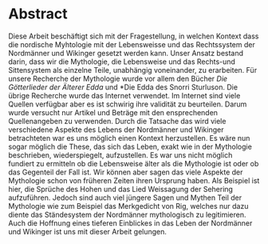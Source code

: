 # Abstract

Diese Arbeit beschäftigt sich mit der Fragestellung, in welchen Kontext dass die 
nordische Myhtologie mit der Lebensweisse und das Rechtssystem der Nordmänner und Wikinger gesetzt werden kann.
Unser Ansatz bestand darin, dass wir die Mythologie, die Lebensweise und das Rechts-und Sittensystem als einzelne 
Teile, unabhängig voneinander, zu erarbeiten. Für unsere Recherche der Mythologie wurde vor allem
den Bücher *Die Götterlieder der Älterer Edda* und *Die Edda des Snorri Sturluson. Die übrige Recherche wurde das Internet verwendet.
Im Internet sind viele Quellen verfügbar aber es ist schwirig ihre validität zu beurteilen. Darum wurde versucht nur Artikel
und Beträge mit den ensprechenden Quellenangeben zu verwenden. Durch die Tatsache das wird viele verschiedene Aspekte des 
Lebens der Nordmänner und Wikinger betrachteten war es uns möglich einen Kontext herzustellen. Es wäre nun sogar möglich 
die These, das sich das Leben, exakt wie in der Mythologie beschrieben, wiederspiegelt, aufzustellen. 
Es war uns nicht möglich fundiert zu ermitteln ob die Lebensweise älter als die Mythologie ist oder ob das Gegenteil der Fall ist.
Wir können aber sagen das viele Aspekte der Mythologie schon von früheren Zeiten ihren Ursprung haben. Als Beispiel ist hier,
die Sprüche des Hohen und das Lied Weissagung der Sehering aufzuführen. Jedoch sind auch viel jüngere Sagen und Mythen Teil der
Mythologie wie zum Beispiel das Merkgedicht von Rig, welches nur dazu diente das Ständesystem der Nordmänner
mythologisch zu legitimieren. Auch die Hoffnung eines tieferen Einblickes in das Leben der Nordmänner und Wikinger ist uns 
mit dieser Arbeit gelungen. 



